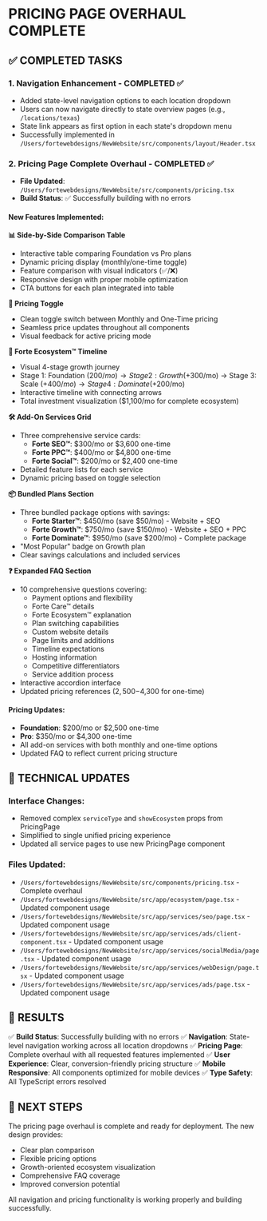 # PRICING PAGE OVERHAUL COMPLETE

## ✅ COMPLETED TASKS

### 1. **Navigation Enhancement** - COMPLETED ✅
- Added state-level navigation options to each location dropdown
- Users can now navigate directly to state overview pages (e.g., `/locations/texas`)
- State link appears as first option in each state's dropdown menu
- Successfully implemented in `/Users/fortewebdesigns/NewWebsite/src/components/layout/Header.tsx`

### 2. **Pricing Page Complete Overhaul** - COMPLETED ✅
- **File Updated**: `/Users/fortewebdesigns/NewWebsite/src/components/pricing.tsx`
- **Build Status**: ✅ Successfully building with no errors

#### New Features Implemented:

**📊 Side-by-Side Comparison Table**
- Interactive table comparing Foundation vs Pro plans
- Dynamic pricing display (monthly/one-time toggle)
- Feature comparison with visual indicators (✅/❌)
- Responsive design with proper mobile optimization
- CTA buttons for each plan integrated into table

**🔄 Pricing Toggle**
- Clean toggle switch between Monthly and One-Time pricing
- Seamless price updates throughout all components
- Visual feedback for active pricing mode

**🌟 Forte Ecosystem™ Timeline**
- Visual 4-stage growth journey
- Stage 1: Foundation ($200/mo) → Stage 2: Growth (+$300/mo) → Stage 3: Scale (+$400/mo) → Stage 4: Dominate (+$200/mo)
- Interactive timeline with connecting arrows
- Total investment visualization ($1,100/mo for complete ecosystem)

**🛠️ Add-On Services Grid**
- Three comprehensive service cards:
  - **Forte SEO™**: $300/mo or $3,600 one-time
  - **Forte PPC™**: $400/mo or $4,800 one-time  
  - **Forte Social™**: $200/mo or $2,400 one-time
- Detailed feature lists for each service
- Dynamic pricing based on toggle selection

**📦 Bundled Plans Section**
- Three bundled package options with savings:
  - **Forte Starter™**: $450/mo (save $50/mo) - Website + SEO
  - **Forte Growth™**: $750/mo (save $150/mo) - Website + SEO + PPC
  - **Forte Dominate™**: $950/mo (save $200/mo) - Complete package
- "Most Popular" badge on Growth plan
- Clear savings calculations and included services

**❓ Expanded FAQ Section**
- 10 comprehensive questions covering:
  - Payment options and flexibility
  - Forte Care™ details
  - Forte Ecosystem™ explanation
  - Plan switching capabilities
  - Custom website details
  - Page limits and additions
  - Timeline expectations
  - Hosting information
  - Competitive differentiators
  - Service addition process
- Interactive accordion interface
- Updated pricing references ($2,500-$4,300 for one-time)

#### Pricing Updates:
- **Foundation**: $200/mo or $2,500 one-time
- **Pro**: $350/mo or $4,300 one-time
- All add-on services with both monthly and one-time options
- Updated FAQ to reflect current pricing structure

## 🔧 TECHNICAL UPDATES

### Interface Changes:
- Removed complex `serviceType` and `showEcosystem` props from PricingPage
- Simplified to single unified pricing experience
- Updated all service pages to use new PricingPage component

### Files Updated:
- `/Users/fortewebdesigns/NewWebsite/src/components/pricing.tsx` - Complete overhaul
- `/Users/fortewebdesigns/NewWebsite/src/app/ecosystem/page.tsx` - Updated component usage
- `/Users/fortewebdesigns/NewWebsite/src/app/services/seo/page.tsx` - Updated component usage
- `/Users/fortewebdesigns/NewWebsite/src/app/services/ads/client-component.tsx` - Updated component usage
- `/Users/fortewebdesigns/NewWebsite/src/app/services/socialMedia/page.tsx` - Updated component usage
- `/Users/fortewebdesigns/NewWebsite/src/app/services/webDesign/page.tsx` - Updated component usage
- `/Users/fortewebdesigns/NewWebsite/src/app/services/ads/page.tsx` - Updated component usage

## 🎯 RESULTS

✅ **Build Status**: Successfully building with no errors
✅ **Navigation**: State-level navigation working across all location dropdowns
✅ **Pricing Page**: Complete overhaul with all requested features implemented
✅ **User Experience**: Clear, conversion-friendly pricing structure
✅ **Mobile Responsive**: All components optimized for mobile devices
✅ **Type Safety**: All TypeScript errors resolved

## 🚀 NEXT STEPS

The pricing page overhaul is complete and ready for deployment. The new design provides:
- Clear plan comparison
- Flexible pricing options
- Growth-oriented ecosystem visualization
- Comprehensive FAQ coverage
- Improved conversion potential

All navigation and pricing functionality is working properly and building successfully.
